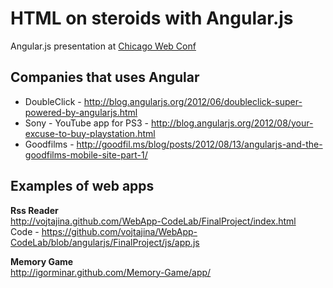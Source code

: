 # HTML on steroids with Angular.js

Angular.js presentation at [Chicago Web Conf](http://chicagowebconf.org/)

## Companies that uses Angular

* DoubleClick - http://blog.angularjs.org/2012/06/doubleclick-super-powered-by-angularjs.html
* Sony - YouTube app for PS3 - http://blog.angularjs.org/2012/08/your-excuse-to-buy-playstation.html
* Goodfilms - http://goodfil.ms/blog/posts/2012/08/13/angularjs-and-the-goodfilms-mobile-site-part-1/

## Examples of web apps

**Rss Reader**  
http://vojtajina.github.com/WebApp-CodeLab/FinalProject/index.html  
Code - https://github.com/vojtajina/WebApp-CodeLab/blob/angularjs/FinalProject/js/app.js

**Memory Game**  
http://igorminar.github.com/Memory-Game/app/

